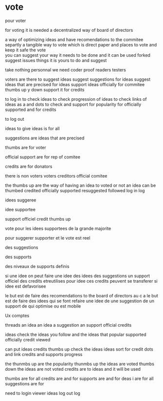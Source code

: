 # vote
pour voter 

for voting it is needed a decentralized way of board of directors

  
a way of optimizing ideas
   and have recomendations to the commitee
separtly a tangible way to vote  which is direct paper and places to vote and keep it safe the vote         
you can suggest your way 
it needs to be done  and 
it can be used forked suggest issues things 
it is yours to do and suggest

   

take nothing personnal 
we need coder
proof readers
testers



 
 


voters are there to 
suggest ideas
suggest suggestions for ideas 
suggest ideas that are precised for ideas
support ideas officially for commitee
thumbs up y down
support it for credits


to log in
to check ideas 
to check progression of ideas 
to check links of ideas as a and dots 
to check and support for popularity for officially supported and for credits

to log out 


ideas 
to give ideas is for all 

suggestions are ideas that are precised

thumbs are for voter

official support are for rep of comitee

credits are for donators 






there is non voters 
voters
creditors
official comitee




the thumbs up are the way of having an idea to voted or not 
an idea can be
thumbed    credited    officially supported   resuggested    followed
log in log 





idees suggeree

idee supportee

support officiel
credit
thumbs up

vote pour les idees supportees de la grande majorite 






pour  suggerer supporter 
et le vote est reel 


des suggestions
 
des supports

des niveaux de supports definis



si une idee 
on peut  faire    une idee des idees des suggestions un support officiel des credits etreutilises pour idee ces credits peuvent se transferer si idee est defavorisee  


le but est de faire des recomendations to the board of directors au c a 
le but est de faire des idees qui se font refaire 
une idee de    une suggestion de    un support de    qui optimise ou est mobile 



Ux  comptes 

threads
an idea 
an idea
a suggestion
an support official
credits


ideas
check the ideas you follow
and the ideas that 
popular
supported officially
credit
viewed

can put ideas 
credits
thumbs up
check the ideas
ideas 
sort for credit
dots and link 
credits and supports  progress

the thunmbs up are the popularity
thunmbs up  the ideas are voted
thumbs down the ideas are not voted
credits are to ideas and it will be used


thumbs are for all
credits are      and for 
supports are      and for
deas i  are for all 
suggestions are for 

need to      login 
viewer
ideas
log out
log 

 

   
   
